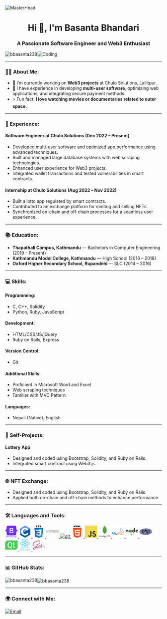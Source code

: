 ![MasterHead](https://cdn.dribbble.com/users/1774872/screenshots/5477893/tachyon-2-dr.gif)

<h1 align="center">Hi 👋, I'm Basanta Bhandari</h1>
<h3 align="center">A Passionate Software Engineer and Web3 Enthusiast</h3>
<img align="right" alt="Coding" width="400" src="https://c.tenor.com/-UygBh3nnfEAAAAC/coding.gif">

<p align="left"> <img src="https://komarev.com/ghpvc/?username=bbasanta238&label=Profile%20views&color=0e75b6&style=flat" alt="bbasanta238" /> </p>

---

### 👩‍💻 About Me:
- 🔭 I’m currently working on **Web3 projects** at Chulo Solutions, Lallitpur.
- 🚀 I have experience in developing **multi-user software**, optimizing web applications, and integrating secure payment methods.
- ⚡ Fun fact: **I love watching movies or documentaries related to outer space.**

---

### 💼 Experience:
#### **Software Engineer at Chulo Solutions (Dec 2022 – Present)**
- Developed multi-user software and optimized app performance using advanced techniques.
- Built and managed large database systems with web scraping technologies.
- Enhanced user experience for Web3 projects.
- Integrated wallet transactions and tested vulnerabilities in smart contracts.

#### **Internship at Chulo Solutions (Aug 2022 – Nov 2022)**
- Built a lotto app regulated by smart contracts.
- Contributed to an exchange platform for minting and selling NFTs.
- Synchronized on-chain and off-chain processes for a seamless user experience.

---

### 📚 Education:
- **Thapathali Campus, Kathmandu** — Bachelors in Computer Engineering (2019 – Present)
- **Kathmandu Model College, Kathmandu** — High School (2016 – 2018)
- **Oxford Higher Secondary School, Rupandehi** — SLC (2014 – 2016)

---

### 💻 Skills:
#### **Programming:**
- C, C++, Solidity
- Python, Ruby, JavaScript

#### **Development:**
- HTML/CSS/JS/jQuery
- Ruby on Rails, Express

#### **Version Control:**
- Git

#### **Additional Skills:**
- Proficient in Microsoft Word and Excel
- Web scraping techniques
- Familiar with MVC Pattern

#### **Languages:**
- Nepali (Native), English

---

### 🚀 Self-Projects:
#### **Lottery App**
- Designed and coded using Bootstrap, Solidity, and Ruby on Rails.
- Integrated smart contract using Web3.js.

---

### 🌐 NFT Exchange:
- Designed and coded using Bootstrap, Solidity, and Ruby on Rails.
- Applied both on-chain and off-chain methods to enhance performance.

---

### 🛠️ Languages and Tools:
<p align="left"> 
  <a href="https://getbootstrap.com" target="_blank" rel="noreferrer"> 
    <img src="https://raw.githubusercontent.com/devicons/devicon/master/icons/bootstrap/bootstrap-plain-wordmark.svg" alt="bootstrap" width="40" height="40"/> 
  </a>
  <a href="https://www.cprogramming.com/" target="_blank" rel="noreferrer"> 
    <img src="https://raw.githubusercontent.com/devicons/devicon/master/icons/c/c-original.svg" alt="c" width="40" height="40"/> 
  </a>
  <a href="https://www.w3.org/Style/CSS/" target="_blank" rel="noreferrer"> 
    <img src="https://raw.githubusercontent.com/devicons/devicon/master/icons/css3/css3-original-wordmark.svg" alt="css3" width="40" height="40"/>
  </a>
  <a href="https://expressjs.com/" target="_blank" rel="noreferrer"> 
    <img src="https://raw.githubusercontent.com/devicons/devicon/master/icons/express/express-original-wordmark.svg" alt="express" width="40" height="40"/> 
  </a>
  <a href="https://git-scm.com/" target="_blank" rel="noreferrer"> 
    <img src="https://www.vectorlogo.zone/logos/git-scm/git-scm-icon.svg" alt="git" width="40" height="40"/> 
  </a>
  <a href="https://developer.mozilla.org/en-US/docs/Web/HTML" target="_blank" rel="noreferrer"> 
    <img src="https://raw.githubusercontent.com/devicons/devicon/master/icons/html5/html5-original-wordmark.svg" alt="html5" width="40" height="40"/> 
  </a>
  <a href="https://www.javascript.com/" target="_blank" rel="noreferrer"> 
    <img src="https://raw.githubusercontent.com/devicons/devicon/master/icons/javascript/javascript-original.svg" alt="javascript" width="40" height="40"/> 
  </a>
  <a href="https://www.mongodb.com/" target="_blank" rel="noreferrer"> 
    <img src="https://raw.githubusercontent.com/devicons/devicon/master/icons/mongodb/mongodb-original-wordmark.svg" alt="mongodb" width="40" height="40"/> 
  </a>
  <a href="https://www.mysql.com/" target="_blank" rel="noreferrer"> 
    <img src="https://raw.githubusercontent.com/devicons/devicon/master/icons/mysql/mysql-original-wordmark.svg" alt="mysql" width="40" height="40"/> 
  </a>
  <a href="https://nodejs.org/en/" target="_blank" rel="noreferrer"> 
    <img src="https://raw.githubusercontent.com/devicons/devicon/master/icons/nodejs/nodejs-original-wordmark.svg" alt="nodejs" width="40" height="40"/> 
  </a>
  <a href="https://www.php.net/" target="_blank" rel="noreferrer"> 
    <img src="https://raw.githubusercontent.com/devicons/devicon/master/icons/php/php-original.svg" alt="php" width="40" height="40"/> 
  </a>
  <a href="https://www.qt.io/" target="_blank" rel="noreferrer"> 
    <img src="https://raw.githubusercontent.com/devicons/devicon/master/icons/qt/qt-original.svg" alt="qt" width="40" height="40"/> 
  </a>
  <a href="https://react.dev/" target="_blank" rel="noreferrer"> 
    <img src="https://raw.githubusercontent.com/devicons/devicon/master/icons/react/react-original-wordmark.svg" alt="react" width="40" height="40"/> 
  </a>
  <a href="https://sass-lang.com/" target="_blank" rel="noreferrer"> 
    <img src="https://raw.githubusercontent.com/devicons/devicon/master/icons/sass/sass-original.svg" alt="sass" width="40" height="40"/> 
  </a>
</p>

---

### 📊 GitHub Stats:
<p><img align="left" src="https://github-readme-stats.vercel.app/api/top-langs?username=bbasanta238&show_icons=true&locale=en&layout=compact" alt="bbasanta238" /></p>

<p><img align="center" src="https://github-readme-streak-stats.herokuapp.com/?user=bbasanta238&" alt="bbasanta238" /></p>

---

### 🌍 Connect with Me:
<p align="left">
  <a href="mailto:vhandaribasanta@gmail.com"><img src="https://img.icons8.com/color/48/000000/gmail.png" alt="Email"/></a>
</p>
